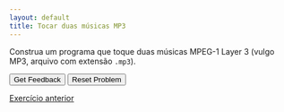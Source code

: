 ```yaml
---
layout: default
title: Tocar duas músicas MP3
---
```


Construa um programa que toque duas músicas MPEG-1 Layer 3 (vulgo MP3, arquivo com extensão
<code>.mp3</code>).

<div id="sortableTrash" class="sortable-code"></div> 
<div id="sortable" class="sortable-code"></div> 
<div style="clear:both;"></div> 
<p> 
    <input id="feedbackLink" value="Get Feedback" type="button" /> 
    <input id="newInstanceLink" value="Reset Problem" type="button" /> 
</p> 
<script type="text/javascript"> 
(function(){
  var initial = "from jes4py import *\n" +
    "from pydub import AudioSegment\n" +
    "def tocarMusica(nomeArquivoMp3):\n" +
    "  print(&#039;Olá! Você escolheu um arquivo&#039;, nomeArquivoMp3)\n" +
    "  nomeArquivoWav = nomeArquivoMp3 + &quot;.wav&quot;\n" +
    "  somMp3 = AudioSegment.from_mp3(nomeArquivoMp3)\n" +
    "  somMp3.export(nomeArquivoWav, format=&quot;wav&quot;)\n" +
    "  som = makeSound(nomeArquivoWav)\n" +
    "  play(som)\n" +
    "\n" + 
    "tocarMusica(&#039;/home/...&#039;)\n" +
    "tocarMusica(&#039;/home/...&#039;)";
  var parsonsPuzzle = new ParsonsWidget({
    "sortableId": "sortable",
    "max_wrong_lines": 10,
    "grader": ParsonsWidget._graders.LineBasedGrader,
    "exec_limit": 2500,
    "can_indent": true,
    "x_indent": 50,
    "lang": "en",
    "show_feedback": true,
    "trashId": "sortableTrash"
  });
  parsonsPuzzle.init(initial);
  parsonsPuzzle.shuffleLines();
  $("#newInstanceLink").click(function(event){ 
      event.preventDefault(); 
      parsonsPuzzle.shuffleLines(); 
  }); 
  $("#feedbackLink").click(function(event){ 
      event.preventDefault(); 
      parsonsPuzzle.getFeedback(); 
  }); 
})(); 
</script>

[Exercício anterior](./exercise4.html)
